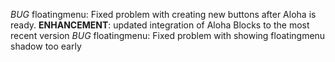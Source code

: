 *BUG* floatingmenu: Fixed problem with creating new buttons after Aloha is ready.
**ENHANCEMENT**: updated integration of Aloha Blocks to the most recent version
*BUG* floatingmenu: Fixed problem with showing floatingmenu shadow too early
